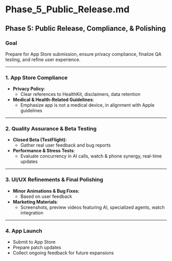 # Phase_5_Public_Release.md

## Phase 5: Public Release, Compliance, & Polishing

### Goal
Prepare for App Store submission, ensure privacy compliance, finalize QA testing, and refine user experience.

---

### 1. App Store Compliance
- **Privacy Policy**:
  - Clear references to HealthKit, disclaimers, data retention
- **Medical & Health-Related Guidelines**:
  - Emphasize app is not a medical device, in alignment with Apple guidelines

---

### 2. Quality Assurance & Beta Testing
- **Closed Beta (TestFlight)**:
  - Gather real user feedback and bug reports
- **Performance & Stress Tests**:
  - Evaluate concurrency in AI calls, watch & phone synergy, real-time updates

---

### 3. UI/UX Refinements & Final Polishing
- **Minor Animations & Bug Fixes**:
  - Based on user feedback
- **Marketing Materials**:
  - Screenshots, preview videos featuring AI, specialized agents, watch integration

---

### 4. App Launch
- Submit to App Store
- Prepare patch updates
- Collect ongoing feedback for future expansions
